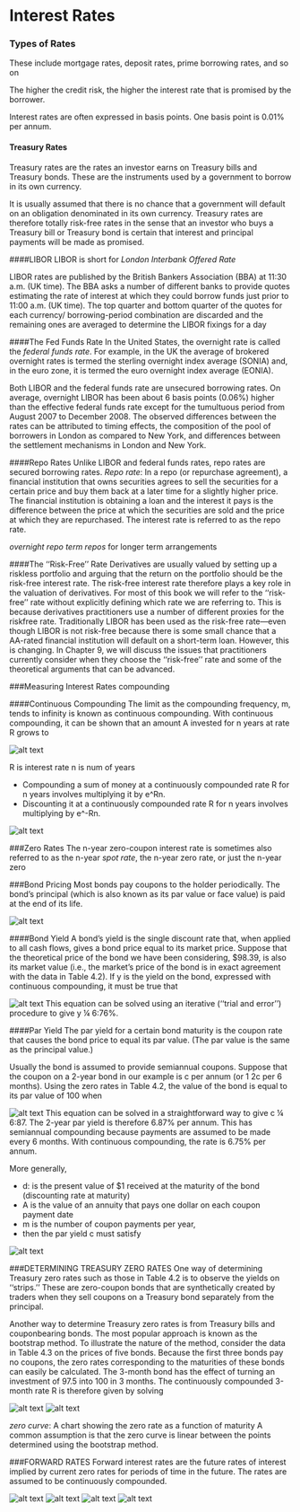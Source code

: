 # Interest Rates
### Types of Rates
These include mortgage rates, deposit rates, prime borrowing
rates, and so on

The higher the credit risk, the
higher the interest rate that is promised by the borrower.

Interest rates are often expressed in basis points. One basis point is 0.01% per annum.

#### Treasury Rates
Treasury rates are the rates an investor earns on Treasury bills and Treasury bonds.
These are the instruments used by a government to borrow in its own currency.

It is usually assumed that there is no chance that a government will default
on an obligation denominated in its own currency. Treasury rates are therefore totally
risk-free rates in the sense that an investor who buys a Treasury bill or Treasury bond is
certain that interest and principal payments will be made as promised.

####LIBOR
LIBOR is short for *London Interbank Offered Rate*

LIBOR rates are published by the British Bankers Association (BBA) at
11:30 a.m. (UK time). The BBA asks a number of different banks to provide quotes
estimating the rate of interest at which they could borrow funds just prior to 11:00 a.m.
(UK time). The top quarter and bottom quarter of the quotes for each currency/
borrowing-period combination are discarded and the remaining ones are averaged to
determine the LIBOR fixings for a day

####The Fed Funds Rate
In the United States, the overnight rate is called the *federal funds rate*.
For example, in the UK the average of
brokered overnight rates is termed the sterling overnight index average (SONIA) and, in
the euro zone, it is termed the euro overnight index average (EONIA).

Both LIBOR and the federal funds rate are unsecured borrowing rates. On average,
overnight LIBOR has been about 6 basis points (0.06%) higher than the effective
federal funds rate except for the tumultuous period from August 2007 to December
2008. The observed differences between the rates can be attributed to timing effects, the
composition of the pool of borrowers in London as compared to New York, and
differences between the settlement mechanisms in London and New York.


####Repo Rates
Unlike LIBOR and federal funds rates, repo rates are secured borrowing rates.
*Repo rate*: 
In a repo
(or repurchase agreement), a financial institution that owns securities agrees to sell the
securities for a certain price and buy them back at a later time for a slightly higher
price. The financial institution is obtaining a loan and the interest it pays is the
difference between the price at which the securities are sold and the price at which
they are repurchased. The interest rate is referred to as the repo rate.

*overnight repo*
*term repos* for longer term arrangements

####The ‘‘Risk-Free’’ Rate
Derivatives are usually valued by setting up a riskless portfolio and arguing that the
return on the portfolio should be the risk-free interest rate. The risk-free interest rate
therefore plays a key role in the valuation of derivatives. For most of this book we will
refer to the ‘‘risk-free’’ rate without explicitly defining which rate we are referring to.
This is because derivatives practitioners use a number of different proxies for the riskfree
rate. Traditionally LIBOR has been used as the risk-free rate—even though LIBOR
is not risk-free because there is some small chance that a AA-rated financial institution
will default on a short-term loan. However, this is changing. In Chapter 9, we will
discuss the issues that practitioners currently consider when they choose the ‘‘risk-free’’
rate and some of the theoretical arguments that can be advanced.

###Measuring Interest Rates
compounding

####Continuous Compounding
The limit as the compounding frequency, m, tends to infinity is known as continuous
compounding. With continuous compounding, it can be shown that an amount A
invested for n years at rate R grows to

![alt text](ch4-6.PNG "chart1")

R is interest rate
n is num of years

- Compounding a sum of money at a continuously compounded rate
R for n years involves multiplying it by e^Rn. 
- Discounting it at a continuously compounded
rate R for n years involves multiplying by e^-Rn.

![alt text](ch4-1.PNG "chart1")

###Zero Rates
The n-year zero-coupon interest rate is
sometimes also referred to as the n-year *spot rate*, the n-year zero rate, or just the n-year zero

###Bond Pricing
Most bonds pay coupons to the holder periodically. The bond’s principal (which is also
known as its par value or face value) is paid at the end of its life.

![alt text](ch4-2.PNG "chart1")



####Bond Yield
A bond’s yield is the single discount rate that, when applied to all cash flows, gives a
bond price equal to its market price. Suppose that the theoretical price of the bond we
have been considering, $98.39, is also its market value (i.e., the market’s price of the
bond is in exact agreement with the data in Table 4.2). If y is the yield on the bond,
expressed with continuous compounding, it must be true that

![alt text](ch4-3.PNG "chart1")
This equation can be solved using an iterative (‘‘trial and error’’) procedure to give
y ¼ 6:76%.

####Par Yield
The par yield for a certain bond maturity is the coupon rate that causes the bond price to
equal its par value. (The par value is the same as the principal value.)

Usually the bond is
assumed to provide semiannual coupons. Suppose that the coupon on a 2-year bond in
our example is c per annum (or 1
2c per 6 months). Using the zero rates in Table 4.2, the
value of the bond is equal to its par value of 100 when

![alt text](ch4-4.PNG "chart1")
This equation can be solved in a straightforward way to give c ¼ 6:87. The 2-year par
yield is therefore 6.87% per annum. This has semiannual compounding because
payments are assumed to be made every 6 months. With continuous compounding,
the rate is 6.75% per annum.

More generally, 
- d: is the present value of $1 received at the maturity of the bond (discounting rate at maturity)
- A is the value of an annuity that pays one dollar on each coupon payment date
- m is the number of coupon payments per year, 
- then the par yield c must satisfy

![alt text](ch4-5.PNG "chart1")

###DETERMINING TREASURY ZERO RATES
One way of determining Treasury zero rates such as those in Table 4.2 is to observe the
yields on ‘‘strips.’’ These are zero-coupon bonds that are synthetically created by traders
when they sell coupons on a Treasury bond separately from the principal.

Another way to determine Treasury zero rates is from Treasury bills and couponbearing
bonds. The most popular approach is known as the bootstrap method. To
illustrate the nature of the method, consider the data in Table 4.3 on the prices of five
bonds. Because the first three bonds pay no coupons, the zero rates corresponding to
the maturities of these bonds can easily be calculated. The 3-month bond has the effect
of turning an investment of 97.5 into 100 in 3 months. The continuously compounded
3-month rate R is therefore given by solving

![alt text](ch4-7.PNG "chart1")
![alt text](ch4-8.PNG "chart1")

*zero curve*: A chart showing the zero rate as a function of maturity
A common assumption is that
the zero curve is linear between the points determined using the bootstrap method.

###FORWARD RATES
Forward interest rates are the future rates of interest implied by current zero rates for
periods of time in the future. 
The rates are assumed to be continuously compounded.

![alt text](ch4-9.PNG "chart1")
![alt text](ch4-10.PNG "chart1")
![alt text](ch4-11.PNG "chart1")
![alt text](ch4-12.PNG "chart1")








